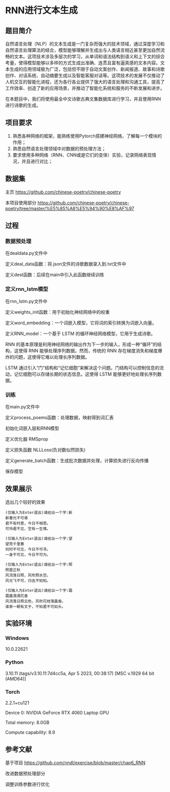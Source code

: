 # RNN进行文本生成

## 题目简介

自然语言处理（NLP）的文本生成是一门复杂而强大的技术领域，通过深度学习和自然语言处理算法的结合，模型能够理解并生成出与人类语言相近甚至更加自然流畅的文本。这项技术涉及多层次的学习，从单词和语法结构到语义和上下文的综合考量，使得模型能够以多样的方式生成出准确、连贯且富有逼真感的文本内容。文本生成的应用领域极为广泛，包括但不限于自动文案创作、新闻报道、故事和诗歌创作、对话系统、自动摘要生成以及智能客服对话等。这项技术的发展不仅推动了人机交互的智能化进程，还为各行各业提供了强大的语言处理和沟通工具，提高了工作效率、创造了新的应用场景，并推动了智能化系统和服务的不断发展和进步。

在本题目中，我们将使用最全中文诗歌古典文集数据库进行学习，并且使用RNN进行诗歌的生成。



## 项目要求

1.	熟悉各种网络的框架，能熟练使用Pytorch搭建神经网络，了解每一个模块的作用；
1.	熟悉自然语言处理领域中对数据的预处理方法；
1.	要求使用多种网络（RNN、CNN或是它们的变体）实验，记录网络表现情况，并且进行对比；


## 数据集

主页
https://github.com/chinese-poetry/chinese-poetry

本项目使用部分
https://github.com/chinese-poetry/chinese-poetry/tree/master/%E5%85%A8%E5%94%90%E8%AF%97

## 过程

### 数据预处理

在dealdata.py文件中

定义deal_data函数：将.json文件的诗歌数据录入到.txt文件中

定义dest函数：后续在main中引入此函数继续训练

### 定义rnn_lstm模型

在rnn_lstm.py文件中

定义weights_init函数：用于初始化神经网络中的权重

定义word_embedding：一个词嵌入模型，它将词的索引转换为词嵌入向量。

定义RNN_model：一个基于 LSTM 的循环神经网络模型，它用于生成诗歌。

RNN 的基本原理是利用神经网络的输出作为下一步的输入，形成一种“循环”的结构，这使得 RNN 能够处理序列数据。然而，传统的 RNN 存在梯度消失和梯度爆炸的问题，这使得它难以处理长序列数据。

LSTM 通过引入“门”结构和“记忆细胞”来解决这个问题。门结构可以控制信息的流动，记忆细胞可以存储长期的状态信息。这使得 LSTM 能够更好地处理长序列数据。

### 训练

在main.py文件中

定义process_poems函数：处理数据，映射得到词汇表

初始化词嵌入层和RNN模型

定义优化器      RMSprop

定义损失函数    NLLLoss(负对数似然损失)

定义generate_batch函数：生成批次数据并处理，计算损失进行反向传播

保存模型

## 效果展示

选出几个较好的效果

    (仅输入为Enter退出)请给出一个字:新
    新春光不可尋
    君不有时意，今日不相思。
    可怜君不见，空有一生情。

    (仅输入为Enter退出)请给出一个字:望
    望見千里春
    何时不可见，今日不可寻。
    一身不可见，今日不可为。

    (仅输入为Enter退出)请给出一个字:照
    照雲正秋
    风流落日照，风吹照水空。
    风光飞不可，归去不知知。

    (仅输入为Enter退出)请给出一个字:霜
    霜露滴滴花香
    风流落日照云色，风吹花枝落露香。
    谁家一朝有文子，不知君不可如头。



## 实验环境

### Windows

10.0.22621

### Python 

3.10.11 (tags/v3.10.11:7d4cc5a, Apr  5 2023, 00:38:17) [MSC v.1929 64 bit (AMD64)]

### Torch

2.2.1+cu121

Device 0: NVIDIA GeForce RTX 4060 Laptop GPU

Total memory: 8.0GB

Compute capability: 8.9


## 参考文献


基于项目 https://github.com/nndl/exercise/blob/master/chap6_RNN

改进数据预处理部分

调整训练参数进行优化



